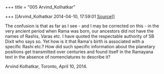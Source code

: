 +++
title = "005 Arvind_Kolhatkar"

+++
[[Arvind_Kolhatkar	2014-04-10, 17:59:01 [Source](https://groups.google.com/g/samskrita/c/0DW7cdPgzh8)]]



The confusion is that as far as I see - and I may be corrected on this - in the very ancient period when Rama was born, our ancestors did not have the names of Rashis, Varas etc. I have quoted the respectable authority of SB Dixit who says so. Yet how is it that Rama's birth is associated with a specific Rashi etc.? How did such specific information about the planetary positions get transmitted over centuries and found itself in the Ramayana text in the absence of nomenclatures to describe it?

  

Arvind Kolhatkar, Toronto, April 10, 2014.

